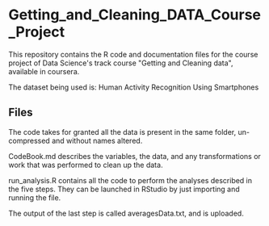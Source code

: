 # Getting_and_Cleaning_DATA_Course_Project
This repository contains the R code and documentation files for the course project of Data Science's track course "Getting and Cleaning data", available in coursera.

The dataset being used is: Human Activity Recognition Using Smartphones
## Files

The code takes for granted all the data is present in the same folder, un-compressed and without names altered.

CodeBook.md describes the variables, the data, and any transformations or work that was performed to clean up the data.

run_analysis.R contains all the code to perform the analyses described in the five steps. They can be launched in RStudio by just importing and running the file.

The output of the last step is called averagesData.txt, and is uploaded.

